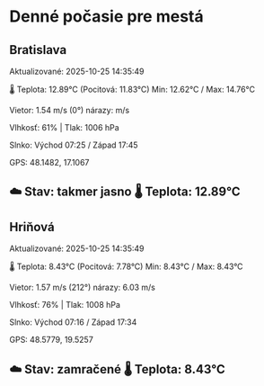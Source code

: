 ﻿# Denné počasie pre mestá

## Bratislava
Aktualizované: 2025-10-25 14:35:49

🌡️ Teplota: 12.89°C 
(Pocitová: 11.83°C)
Min: 12.62°C / Max: 14.76°C

Vietor: 1.54 m/s    (0°) 
nárazy:  m/s

Vlhkosť: 61% | Tlak: 1006 hPa

Slnko: Východ 07:25 / Západ 17:45

GPS: 48.1482, 17.1067

☁️ Stav: takmer jasno        🌡️ Teplota: 12.89°C
---

## Hriňová
Aktualizované: 2025-10-25 14:35:49

🌡️ Teplota: 8.43°C 
(Pocitová: 7.78°C)
Min: 8.43°C / Max: 8.43°C

Vietor: 1.57 m/s (212°)
nárazy: 6.03 m/s

Vlhkosť: 76% | Tlak: 1008 hPa

Slnko: Východ 07:16 / Západ 17:34

GPS: 48.5779, 19.5257

☁️ Stav: zamračené        🌡️ Teplota: 8.43°C
---
